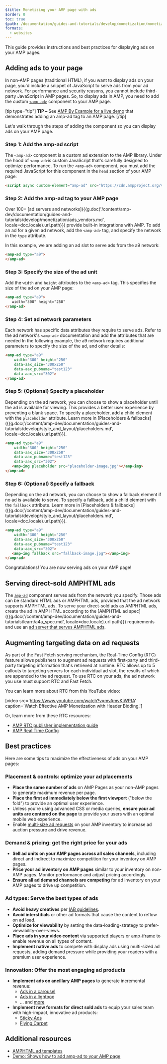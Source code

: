 ```yaml
---
$title: Monetizing your AMP page with ads
$order: 0
toc: true
$path: /documentation/guides-and-tutorials/develop/monetization/monetization.html
formats:
  - websites
---
```




This guide provides  instructions and best practices for displaying ads on your AMP pages.

## Adding ads to your page

In non-AMP pages (traditional HTML), if you want to display ads on your page, you'd include a snippet of JavaScript to serve ads from your ad network.  For performance and security reasons, you cannot include third-party JavaScript in AMP pages.  So, to display ads in AMP, you need to add the custom [`<amp-ad>`](/docs/reference/components/amp-ad.html) component to your AMP page.

[tip type="tip"]
**TIP –** See [AMP By Example for a live demo](https://ampbyexample.com/components/amp-ad/) that demonstrates adding an amp-ad tag to an AMP page.
[/tip]

Let's walk through the steps of adding the component so you can display ads on your AMP page.

### Step 1: Add the amp-ad script

The `<amp-ad>` component is a custom ad extension to the AMP library. Under the hood of `<amp-ad>`is custom JavaScript that's carefully designed to optimize performance. To run the `<amp-ad>` component, you must add the required JavaScript for this component in the `head` section of your AMP page:

```html
<script async custom-element="amp-ad" src="https://cdn.ampproject.org/v0/amp-ad-0.1.js"></script>
```

### Step 2: Add the amp-ad tag to your AMP page

Over 100+ [ad servers and networks]({{g.doc('/content/amp-dev/documentation/guides-and-tutorials/develop/monetization/ads_vendors.md', locale=doc.locale).url.path}}) provide built-in integrations with AMP.  To add an ad for a given ad network, add the `<amp-ad>` tag, and specify the network in the `type` attribute.

In this example, we are adding an ad slot to serve ads from the a9 network:

```html
<amp-ad type="a9">
</amp-ad>
```

### Step 3: Specify the size of the ad unit

Add the `width` and `height` attributes to the `<amp-ad>`  tag.  This specifies the size of the ad on your AMP page:

```html hl_lines="2"
<amp-ad type="a9">
   width="300" height="250"
</amp-ad>
```

### Step 4: Set ad network parameters

Each network has specific data attributes they require to serve ads.  Refer to the ad network's `<amp-ad>` documentation and add the attributes that are needed In the following example,  the a9 network requires additional parameters to specify the size of the ad, and other details:

```html hl_lines="3 4 5"
<amp-ad type="a9"
    width="300" height="250"
    data-aax_size="300x250"
    data-aax_pubname="test123"
    data-aax_src="302">
</amp-ad>
```

### Step 5: (Optional) Specify a placeholder

Depending on the ad network, you can choose to show a placeholder until the ad is available for viewing. This provides a better user experience by preventing a blank space.  To specify a placeholder, add a child element with the `placeholder` attribute. Learn more in [Placeholders & fallbacks]({{g.doc('/content/amp-dev/documentation/guides-and-tutorials/develop/style_and_layout/placeholders.md', locale=doc.locale).url.path}}).

```html hl_lines="6"
<amp-ad type="a9"
    width="300" height="250"
    data-aax_size="300x250"
    data-aax_pubname="test123"
    data-aax_src="302">
   <amp-img placeholder src="placeholder-image.jpg"></amp-img>
</amp-ad>
```

### Step 6: (Optional) Specify a fallback

Depending on the ad network, you can choose to show a fallback element if no ad is available to serve. To specify a fallback, add a child element with the `fallback` attribute. Learn more in [Placeholders & fallbacks]({{g.doc('/content/amp-dev/documentation/guides-and-tutorials/develop/style_and_layout/placeholders.md', locale=doc.locale).url.path}}).

```html hl_lines="6"
<amp-ad type="a9"
    width="300" height="250"
    data-aax_size="300x250"
    data-aax_pubname="test123"
    data-aax_src="302">
   <amp-img fallback src="fallback-image.jpg"></amp-img>
</amp-ad>
```

Congratulations! You are now serving ads on your AMP page!

## Serving direct-sold AMPHTML ads

The [`amp-ad`](/docs/reference/components/amp-ad.html) component serves ads from the network you specify.  Those ads can be standard HTML ads or AMPHTML ads, provided that the ad network supports AMPHTML ads. To serve your direct-sold ads as AMPHTML ads, create the ad in AMP HTML according to the [AMPHTML ad spec]({{g.doc('/content/amp-dev/documentation/guides-and-tutorials/learn/a4a_spec.md', locale=doc.locale).url.path}}) requirements and use an [ad server that serves AMPHTML ads](https://github.com/ampproject/amphtml/blob/master/ads/google/a4a/docs/a4a-readme.md#publishers).

## Augmenting targeting data on ad requests

As part of the Fast Fetch serving mechanism, the Real-Time Config (RTC) feature allows publishers to augment ad requests with first-party and third-party targeting information that's retrieved at runtime. RTC allows up to 5 callouts to targeting servers for each individual ad slot, the results of which are appended to the ad request.  To use RTC on your ads, the ad network you use must support RTC and Fast Fetch.

You can learn more about RTC from this YouTube video:

[video src='https://www.youtube.com/watch?v=mvAmvKiWPfA' caption='Watch Effective AMP Monetization with Header Bidding.']

Or, learn more from these RTC resources:

*   [AMP RTC publisher implementation guide](https://github.com/ampproject/amphtml/blob/master/extensions/amp-a4a/rtc-publisher-implementation-guide.md)
*   [AMP Real Time Config](https://github.com/ampproject/amphtml/blob/master/extensions/amp-a4a/rtc-documentation.md)


## Best practices

Here are some tips to maximize the effectiveness of ads on your AMP pages:


### Placement & controls: optimize your ad placements

*   **Place the same number of ads** on AMP Pages as your non-AMP pages to generate maximum revenue per page.
*   **Place the first ad immediately below the first viewport** ("below the fold") to provide an optimal user experience.
*   Unless you're using advanced CSS or media queries, **ensure your ad units are centered on the page** to provide your users with an optimal mobile web experience.
*   Enable [multi-size ad requests](https://github.com/ampproject/amphtml/blob/master/ads/README.md#support-for-multi-size-ad-requests) on your AMP inventory to increase ad auction pressure and drive revenue.

### Demand & pricing: get the right price for your ads

*   **Sell ad units on your AMP pages across all sales channels**, including direct and indirect to maximize competition for your inventory on AMP pages.
*   **Price your ad inventory on AMP pages** similar to your inventory on non-AMP pages. Monitor performance and adjust pricing accordingly.
*   **Ensure all ad demand channels are competing** for ad inventory on your AMP pages to drive up competition.

### Ad types: Serve the best types of ads

*   **Avoid heavy creatives** per [IAB guidelines](http://www.iab.com/wp-content/uploads/2015/11/IAB_Display_Mobile_Creative_Guidelines_HTML5_2015.pdf).
*   **Avoid interstitials** or other ad formats that cause the content to reflow on ad load.
*   **Optimize for viewability** by setting the data-loading-strategy to prefer-viewability-over-views.
*   **Place ads in your video content** via [supported players](/docs/reference/components.html#media) or [amp-iframe](https://ampbyexample.com/components/amp-iframe/) to enable revenue on all types of content.
*   **Implement native ads** to compete with display ads using multi-sized ad requests, adding demand pressure while providing your readers with a premium user experience.

### Innovation: Offer the most engaging ad products

*   **Implement ads on ancillary AMP pages** to generate incremental revenue:
    *   [Ads in a carousel](https://ampbyexample.com/amp-ads/advanced_ads/carousel_ad/)
    *   [Ads in a lightbox](https://ampbyexample.com/amp-ads/experimental_ads/lightbox_ad/)
    *   ... and [more](https://ampbyexample.com/amp-ads/#amp-ads/advanced_ads)
*   **Implement new formats for direct sold ads** to equip your sales team with high-impact, innovative ad products:
    *   [Sticky Ads](https://ampbyexample.com/components/amp-sticky-ad/)
    *   [Flying Carpet](https://ampbyexample.com/components/amp-fx-flying-carpet/)

## Additional resources

*   [AMPHTML ad templates](https://ampbyexample.com/amp-ads/#amp-ads/advanced_ads)
*   [Demo: Shows how to add amp-ad to your AMP page](https://ampbyexample.com/components/amp-ad/)
